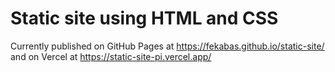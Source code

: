 # Static site using HTML and CSS

Currently published on GitHub Pages at https://fekabas.github.io/static-site/ and on Vercel at https://static-site-pi.vercel.app/
